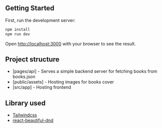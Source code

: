 ## Getting Started

First, run the development server:

```bash
npm install
npm run dev
```

Open [http://localhost:3000](http://localhost:3000) with your browser to see the result.

## Project structure

- [pages/api] - Serves a simple backend server for fetching books from books.json
- [public/assets] - Hosting images for books cover
- [src/app] - Hosting frontend

## Library used

- [Tailwindcss](https://tailwindcss.com/)
- [react-beautiful-dnd](https://github.com/atlassian/react-beautiful-dnd)
